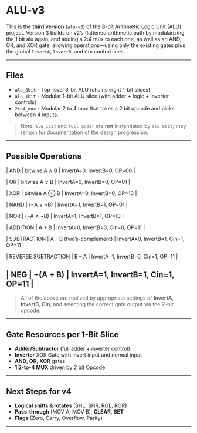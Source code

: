 # ALU-v3

This is the **third version** (`alu-v3`) of the 8-bit Arithmetic Logic Unit (ALU) project.
Version 3 builds on v2’s flattened arithmetic path by modularizing the 1 bit alu again, and adding a 2:4 mux to each one, as well as an AND, OR, and XOR gate.
allowing operations—using only the existing gates plus the global `InvertA`, `InvertB`, and `Cin` control lines.

---

## Files

- `alu_8bit` - Top-level 8-bit ALU (chains eight 1-bit slices)
- `alu_1bit` - Modular 1-bit ALU slice (with adder + logic + inverter controls)
- `2to4_mux` - Modular 2 to 4 mux that takes a 2 bit opcode and picks between 4 inputs.

> Note: `alu_1bit` and `full_adder` are **not** instantiated by `alu_8bit`; they remain for documentation of the design progression.

---

## Possible Operations



| AND                 | bitwise A ∧ B                  | InvertA=0, InvertB=0,        OP=00   |

| OR                  | bitwise A ∨ B                  | InvertA=0, InvertB=0,        OP=01   |

| XOR                 | bitwise A ⊕ B                  | InvertA=0, InvertB=0,        OP=10   |

| NAND                | (¬A ∨ ¬B)                      | InvertA=1, InvertB=1,        OP=01   |

| NOR                 | (¬A ∧ ¬B)                      | InvertA=1, InvertB=1,        OP=10   |

| ADDITION            | A + B                          | InvertA=0, InvertB=0, Cin=0, OP=11   |

| SUBTRACTION         | A – B (two’s-complement)       | InvertA=0, InvertB=1, Cin=1, OP=11   |

| REVERSE SUBTRACTION | B – A                          | InvertA=1, InvertB=0, Cin=1, OP=11   |

| NEG                 | −(A + B)                       | InvertA=1, InvertB=1, Cin=1, OP=11   |
---

> All of the above are realized by appropriate settings of **InvertA**, **InvertB**, **Cin**, and selecting the correct gate output via the 2-bit opcode.

---

## Gate Resources per 1-Bit Slice

- **Adder/Subtractor** (full adder + inverter control)
- **Inverter** XOR Gate with invert input and normal input
- **AND**, **OR**, **XOR** gates
- **1 2-to-4 MUX** driven by 2 bit Opcode

---

## Next Steps for v4

- **Logical shifts & rotates** (SHL, SHR, ROL, ROR)
- **Pass-through** (MOV A, MOV B), **CLEAR**, **SET**
- **Flags** (Zero, Carry, Overflow, Parity)

---
